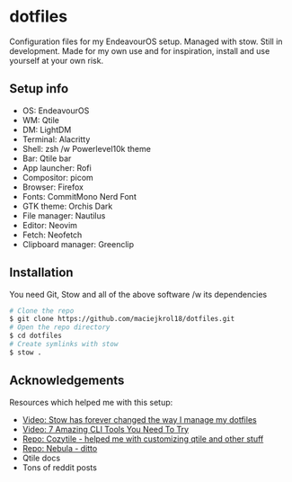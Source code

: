 # dotfiles
Configuration files for my EndeavourOS setup. Managed with stow. Still in development. Made for my own use and for inspiration, install and use yourself at your own risk.

## Setup info

- OS: EndeavourOS
- WM: Qtile
- DM: LightDM
- Terminal: Alacritty
- Shell: zsh /w Powerlevel10k theme
- Bar: Qtile bar
- App launcher: Rofi
- Compositor: picom
- Browser: Firefox
- Fonts: CommitMono Nerd Font
- GTK theme: Orchis Dark
- File manager: Nautilus
- Editor: Neovim
- Fetch: Neofetch
- Clipboard manager: Greenclip

## Installation

You need Git, Stow and all of the above software /w its dependencies

```bash
# Clone the repo
$ git clone https://github.com/maciejkrol18/dotfiles.git
# Open the repo directory
$ cd dotfiles
# Create symlinks with stow
$ stow .
```

## Acknowledgements

Resources which helped me with this setup:

- [Video: Stow has forever changed the way I manage my dotfiles](https://youtu.be/y6XCebnB9gs)
- [Video: 7 Amazing CLI Tools You Need To Try](https://youtu.be/mmqDYw9C30I)
- [Repo: Cozytile - helped me with customizing qtile and other stuff](https://github.com/Darkkal44/Cozytile/blob/main/.config/qtile/config.py)
- [Repo: Nebula - ditto](https://github.com/Barbaross93/Nebula/blob/main/.config/qtile/config.py)
- Qtile docs
- Tons of reddit posts

